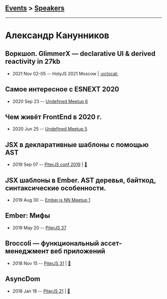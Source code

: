 ## [Events](../README.md) > [Speakers](../speakers.md)
---

# Александр Канунников

## Воркшоп. GlimmerX — declarative UI &amp; derived reactivity in 27kb
- 2021 Nov 02-05 -- HolyJS 2021 Moscow   | [:octocat:](https://github.com/lifeart/glimmerx-workshop) 
## Самое интересное с ESNEXT 2020
- 2020 Sep 23 -- [Undefined Meetup 6](https://youtu.be/-HGjOopxWyY)    
## Чем живёт FrontEnd в 2020 г.
- 2020 Jun 25 -- [Undefined Meetup 5](https://www.youtube.com/watch?v=NaJtjlUCo-o)    
## JSX в декларативные шаблоны с помощью AST
- 2019 Sep 07 -- [PiterJS conf 2019](https://youtu.be/A8rRjcWNMIo)  | [:notebook:](https://fs.piterjs.org/events/conf2019/kanunnikov.pdf)  
## JSX шаблоны в Ember. AST деревья, байткод, синтаксические особенности.
- 2019 Aug 30 -- [Ember.js NN Meetup 1](https://youtu.be/y9eJ2b9Egok)    
## Ember: Мифы
- 2019 May 20 -- [PiterJS 37](https://youtu.be/-JNxSFx-aOg?t=3527)    
## Broccoli — функциональный ассет-менеджмент веб приложений
- 2018 Nov 15 -- [PiterJS 31](https://www.youtube.com/watch?v=rkhYib1pc2Q)  | [:notebook:](https://fs.piterjs.org/events/31/kanunnikov.pdf)  
## AsyncDom
- 2018 Jan 18 -- [PiterJS 21](https://youtu.be/qZaby7iOVts)  | [:notebook:](https://docs.google.com/presentation/d/12eFghswDeHfQWhZjh2B3vOsYc2DrBAcJLQr_6bGMfK8/edit#slide=id.p)  
